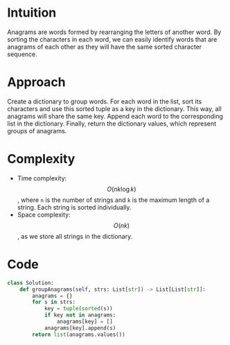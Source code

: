 # Intuition
Anagrams are words formed by rearranging the letters of another word. By sorting the characters in each word, we can easily identify words that are anagrams of each other as they 
will have the same sorted character sequence.

# Approach
Create a dictionary to group words. For each word in the list, sort its characters and use this sorted tuple as a key in the dictionary. This way, all anagrams will share the same 
key. Append each word to the corresponding list in the dictionary. Finally, return the dictionary values, which represent groups of anagrams.

# Complexity
- Time complexity: $$O(nk \log k)$$, where `n` is the number of strings and `k` is the maximum length of a string. Each string is sorted individually.
- Space complexity: $$O(nk)$$, as we store all strings in the dictionary.

# Code
```python
class Solution:
    def groupAnagrams(self, strs: List[str]) -> List[List[str]]:
        anagrams = {}
        for s in strs:
            key = tuple(sorted(s))
            if key not in anagrams:
                anagrams[key] = []
            anagrams[key].append(s)
        return list(anagrams.values())

